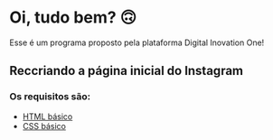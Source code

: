 # Oi, tudo bem?  🙃

Esse é um programa proposto pela plataforma Digital Inovation One! 

## Reccriando a página inicial do Instagram

### Os requisitos são:

* [HTML básico](https://www.w3schools.com/html/)
* [CSS básico](https://developer.mozilla.org/pt-BR/docs/Web/CSS)

